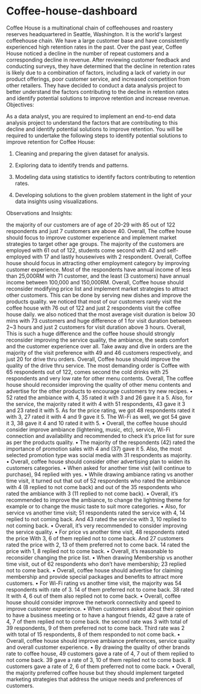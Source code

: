# Coffee-house-dashboard
Coffee House is a multinational chain of coffeehouses and roastery reserves headquartered in Seattle, Washington. It is the world's largest coffeehouse chain. We have a large customer base and have consistently experienced high retention rates in the past.  Over the past year, Coffee House noticed a decline in the number of repeat customers and a corresponding decline in revenue. After reviewing customer feedback and conducting surveys, they have determined that the decline in retention rates is likely due to a combination of factors, including a lack of variety in our product offerings, poor customer service, and increased competition from other retailers. They have decided to conduct a data analysis project to better understand the factors contributing to the decline in retention rates and identify potential solutions to improve retention and increase revenue. 
Objectives: 

As a data analyst, you are required to implement an end-to-end data analysis project to understand the factors that are contributing to this decline and identify potential solutions to improve retention. You will be required to undertake the following steps to identify potential solutions to improve retention for Coffee House: 

1. Cleaning and preparing the given dataset for analysis.

2. Exploring data to identify trends and patterns. 

3. Modeling data using statistics to identify factors contributing to retention rates. 

4. Developing solutions to the given problem statement in the light of your data insights using visualizations.

Observations and Insights:

the majority of our customers are of age of 20-29 with 85 out of 122 respondents and just 7 customers are above 40.
Overall, The coffee house should focus to improve customer experience and implement market strategies to target other age groups.
The majority of the customers are employed with 61 out of 122, students come second with 42 and self-employed with 17 and lastly housewives with 2 respondent.
Overall, Coffee house should focus in attracting other employment category by improving customer experience.
Most of the respondents have annual income of less than 25,000RM with 71 customer, and the least (3 customers) have annual income between 100,000 and 150,000RM.
Overall, Coffee house should reconsider modifying price list and implement market strategies to attract other customers. This can be done by serving new dishes and improve the products quality.
we noticed that most of our customers rarely visit the coffee house with 76 out of 122 and just 2 respondents visit the coffee house daily. we also noticed that the most average visit duration is below 30 mins with 73 customers and huge difference of 1 for visit duration between 2~3 hours and just 2 customers for visit duration above 3 hours.
Overall, This is such a huge difference and the coffee house should strongly reconsider improving the service quality, the ambiance, the seats comfort and the customer experience over all.
Take away and dive in orders are the majority of the visit preference with 49 and 46 customers respectively, and just 20 for drive thru orders.
Overall, Coffee house should improve the quality of the drive thru service.
The most demanding order is Coffee with 65 respondents out of 122, comes second the cold drinks with 25 respondents and very low rate for other menu contents.
Overall, The coffee house should reconsider improving the quality of other menu contents and advertise for the other products to encourage customers try new recipes.
•	52 rated the ambiance with 4, 35 rated it with 3 and 26 gave it a 5. Also, for the service, the majority rated it with 4 with 51 respondents, 43 gave it 3 and 23 rated it with 5. As for the price rating, we got 48 respondents rated it with 3, 27 rated it with 4 and 9 gave it 5. The Wi-Fi as well, we got 54 gave it 3, 38 gave it 4 and 10 rated it with 5.
•	Overall, the coffee house should consider improve ambiance (lightening, music, etc), service, Wi-Fi connection and availability and recommended to check it’s price list for sure as per the products quality.
•	The majority of the respondents (42) rated the importance of promotion sales with 4 and (37) gave it 5. Also, the most selected promotion type was social media with 31 respondents as majority.
•	Overall, coffee house should consider other advertising plan to widen its customers categories.
•	When asked for another time visit (will continue to purchase), 94 replied with yes.
•	 While drawing ambiance rating vs another time visit, it turned out that out of 52 respondents who rated the ambiance with 4 (8 replied to not come back) and out of the 35 respondents who rated the ambiance with 3 (11 replied to not come back). 
•	Overall, it’s recommended to improve the ambiance, to change the lightning theme for example or to change the music taste to suit more categories.
•	Also, for service vs another time visit; 51 respondents rated the service with 4, 14 replied to not coming back. And 43 rated the service with 3, 10 replied to not coming back.
•	Overall, it’s very recommended to consider improving the service quality.
•	For price vs another time visit, 48 respondents rated the price 
With 3, 6 of them replied not to come back. And 27 customers rated the price with 2, 13 of them preferred not to come back.
14 rated the price with 1, 8 replied not to come back.
•	Overall, it’s reasonable to reconsider changing the price list.
•	When drawing Membership vs another time visit, out of 62 respondents who don’t have membership; 23 replied not to come back.
•	Overall, coffee house should advertise for claiming membership and provide special packages and benefits to attract more customers.
•	For Wi-Fi rating vs another time visit, the majority was 54 respondents with rate of 3. 14 of them preferred not to come back. 38 rated It with 4, 6 out of them also replied not to come back.
•	Overall, coffee house should consider improve the network connectivity and speed to improve customer experience.
•	When customers asked about their opinion to have a business meeting or to have a hangout friends, 42 gave a rate of 4, 7 of them replied not to come back. the second rate was 3 with total of 39 respondents, 9 of them preferred not to come back. Third rate was 2 with total of 15 respondents, 8 of them responded to not come back.
•	Overall, coffee house should improve ambiance preferences, service quality and overall customer experience.
•	By drawing the quality of other brands rate to coffee house, 49 customers gave a rate of 4, 7 out of them replied to not come back. 39 gave a rate of 3, 10 of them replied not to come back. 8 customers gave a rate of 2, 6 of them preferred not to come back.
•	Overall, the majority preferred coffee house but they should implement targeted marketing strategies that address the unique needs and preferences of customers.
